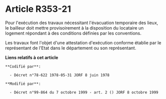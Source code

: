 # Article R353-21

Pour l'exécution des travaux nécessitant l'évacuation temporaire des lieux, le bailleur doit mettre provisoirement à la
disposition du locataire un logement répondant à des conditions définies par les conventions.

Les travaux font l'objet d'une attestation d'exécution conforme établie par le représentant de l'Etat dans le département ou
son représentant.

**Liens relatifs à cet article**

	**Codifié par**:

	  - Décret n°78-622 1978-05-31 JORF 8 juin 1978

	**Modifié par**:

	  - Décret n°99-864 du 7 octobre 1999 - art. 2 () JORF 8 octobre 1999
